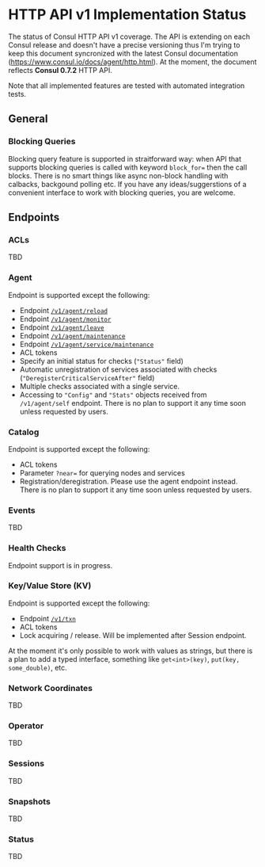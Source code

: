# HTTP API v1 Implementation Status

The status of Consul HTTP API v1 coverage. The API is extending on each Consul release and doesn't have a precise versioning thus I'm trying to keep this document syncronized with the latest Consul documentation (https://www.consul.io/docs/agent/http.html). At the moment, the document reflects **Consul 0.7.2** HTTP API.

Note that all implemented features are tested with automated integration tests.

## General

### Blocking Queries

Blocking query feature is supported in straitforward way: when API that supports blocking queries is called with keyword `block_for=` then the call blocks. There is no smart things like async non-block handling with calbacks, backgound polling etc. If you have any ideas/suggerstions of a convenient interface to work with blocking queries, you are welcome.

## Endpoints

### ACLs
TBD

### Agent

Endpoint is supported except the following:
- Endpoint [`/v1/agent/reload`](https://www.consul.io/docs/agent/http/agent.html#agent_reload)
- Endpoint [`/v1/agent/monitor`](https://www.consul.io/docs/agent/http/agent.html#agent_monitor)
- Endpoint [`/v1/agent/leave`](https://www.consul.io/docs/agent/http/agent.html#agent_leave)
- Endpoint [`/v1/agent/maintenance`](https://www.consul.io/docs/agent/http/agent.html#agent_maintenance)
- Endpoint [`/v1/agent/service/maintenance`](https://www.consul.io/docs/agent/http/agent.html#agent_service_maintenance)
- ACL tokens
- Specify an initial status for checks (`"Status"` field)
- Automatic unregistration of services associated with checks (`"DeregisterCriticalServiceAfter"` field)
- Multiple checks associated with a single service.
- Accessing to `"Config"` and `"Stats"` objects received from `/v1/agent/self` endpoint. There is no plan to support it any time soon unless requested by users.

### Catalog

Endpoint is supported except the following:
- ACL tokens
- Parameter `?near=` for querying nodes and services
- Registration/deregistration. Please use the agent endpoint instead. There is no plan to support it any time soon unless requested by users.

### Events
TBD

### Health Checks
Endpoint support is in progress.

### Key/Value Store (KV)

Endpoint is supported except the following:
- Endpoint [`/v1/txn`](https://www.consul.io/docs/agent/http/kv.html#txn)
- ACL tokens
- Lock acquiring / release. Will be implemented after Session endpoint.

At the moment it's only possible to work with values as strings, but there is a plan to add a typed interface, something like `get<int>(key)`, `put(key, some_double)`, etc. 

### Network Coordinates
TBD

### Operator
TBD

### Sessions
TBD

### Snapshots
TBD

### Status
TBD

